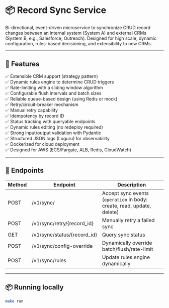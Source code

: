 # 📦 Record Sync Service

Bi-directional, event-driven microservice to synchronize CRUD record changes between an internal system (System A) and external CRMs (System B, e.g., Salesforce, Outreach). Designed for high scale, dynamic configuration, rules-based decisioning, and extensibility to new CRMs.

---

## 🚀 Features

✅ Extensible CRM support (strategy pattern)  
✅ Dynamic rules engine to determine CRUD triggers  
✅ Rate-limiting with a sliding window algorithm  
✅ Configurable flush intervals and batch sizes  
✅ Reliable queue-based design (using Redis or mock)  
✅ Retry/circuit-breaker mechanism  
✅ Manual retry capability  
✅ Idempotency by record ID  
✅ Status tracking with queryable endpoints  
✅ Dynamic rules editing (no redeploy required)  
✅ Strong input/output validation with Pydantic  
✅ Structured JSON logs (Loguru) for observability  
✅ Dockerized for cloud deployment  
✅ Designed for AWS (ECS/Fargate, ALB, Redis, CloudWatch)

---

## 📄 Endpoints

| Method | Endpoint | Description |
|--------|----------|-------------|
| POST | /v1/sync/ | Accept sync events (`operation` in body: create, read, update, delete) |
| POST | /v1/sync/retry/{record_id} | Manually retry a failed sync |
| GET | /v1/sync/status/{record_id} | Query sync status |
| POST | /v1/sync/config-override | Dynamically override batch/flush/rate-limit |
| POST | /v1/sync/rules | Update rules engine dynamically |

---

## 📦 Running locally

```bash
make run
